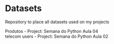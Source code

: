 # Datasets
Repository to place all datasets used on my projects

Produtos - Project: Semana do Python Aula 04  
telecom users - Project: Semana do Python Aula 02

